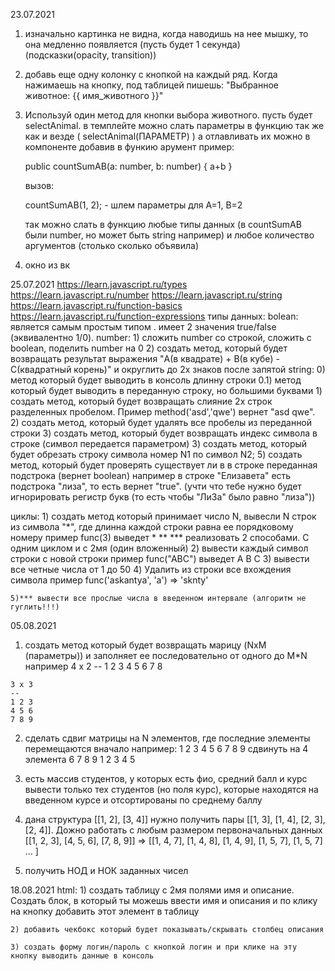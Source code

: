 23.07.2021
  1) изначально картинка не видна, когда наводишь на нее мышку, то она медленно появляется 
      (пусть будет 1 секунда) (подсказки(opacity, transition))
  2) добавь еще одну колонку с кнопкой на каждый ряд. Когда нажимаешь на кнопку, под таблицей пишешь:
      "Выбранное животное: {{ имя_животного }}"
  3) Используй один метод для кнопки выбора животного. пусть будет selectAnimal.
      в темплейте можно слать параметры в функцию так же как и везде ( selectAnimal(ПАРАМЕТР) )
      а отлавливать их можно в компоненте добавив в функию арумент
      пример:

      public countSumAB(a: number, b: number) {
        a+b
      }
      
      вызов:
      
      countSumAB(1, 2); - шлем параметры для А=1, B=2

      так можно слать в функцию любые типы данных (в countSumAB были number, но может быть string например)
      и любое количество аргументов (столько сколько объявила)
  4) окно из вк

25.07.2021
https://learn.javascript.ru/types
https://learn.javascript.ru/number
https://learn.javascript.ru/string
https://learn.javascript.ru/function-basics
https://learn.javascript.ru/function-expressions
  типы данных:
    bolean: 
      является самым простым типом . имеет 2 значения true/false (эквивалентно 1/0).
    number: 
      1) сложить number со строкой, сложить с boolean, поделить number на 0
      2) создать метод, который будет возвращать результат выражения "A(в квадрате) + B(в кубе) - C(квадратный корень)" и округлить до 2х знаков после запятой
    string: 
      0) метод который будет выводить в консоль длинну строки
      0.1) метод который будет выводить в переданную строку, но большими буквами
      1) создать метод, который будет возвращать слияние 2х строк разделенных пробелом. Пример method('asd','qwe') вернет "asd qwe".
      2) создать метод, который будет удалять все пробелы из переданной строки 
      3) создать метод, который будет возвращать индекс символа в строке (символ передается параметром)
      3) создать метод, который будет обрезать строку символа номер N1 по символ N2;
      5) создать метод, который будет проверять существует ли в в строке переданная подстрока (вернет boolean)
         например в строке "Елизавета" есть подстрока "лиза", то есть вернет "true". (учти что тебе нужно будет игнорировать регистр букв (то есть чтобы "ЛиЗа" было равно "лиза"))

  циклы:
    1) создать метод который принимает число N, вывесли N строк из символа "*",
       где длинна каждой строки равна ее порядковому номеру
       пример func(3) выведет
       *
       **
       ***
       реализовать 2 способами. С одним циклом и с 2мя (один вложенный)
    2) вывести каждый символ строки с новой строки
      пример func("ABC") выведет
      A
      B
      C
    3) вывести все четные числа от 1 до 50
    4) Удалить из строки все вхождения символа
       пример func('askantya', 'a') => 'sknty'

    5)*** вывести все прослые числа в введенном интервале (алгоритм не гуглить!!!)
    
05.08.2021
  1) создать метод который будет возвращать марицу (NxM (параметры)) и заполняет ее последовательно от одного до M*N
    например
    4 х 2
    --
    1 2 3 4
    5 6 7 8

    3 х 3
    --
    1 2 3
    4 5 6
    7 8 9

  2) сделать сдвиг матрицы на N элементов, где последние элементы перемещаются вначало
    например:
    1 2 3
    4 5 6
    7 8 9
    сдвинуть на 4 элемента
    6 7 8
    9 1 2
    3 4 5
  
  3) есть массив студентов, у которых есть фио, средний балл и курс
     вывести только тех студентов (но поля курс), которые находятся на введенном курсе и отсортированы по среднему баллу
  
  4) дана структура [[1, 2], [3, 4]] нужно получить пары [[1, 3], [1, 4], [2, 3], [2, 4]].
    Дожно работать с любым размером первоначальных данных 
    [[1, 2, 3], [4, 5, 6], [7, 8, 9]] => [[1, 4, 7], [1, 4, 8], [1, 4, 9], [1, 5, 7], [1, 5, 7] ... ]
     
  5) получить НОД и НОК заданных чисел


18.08.2021
  html: 
    1) создать таблицу с 2мя полями имя и описание. 
    Создать блок, в который ты можешь ввести имя и описания и по клику на кнопку добавить этот элемент в таблицу

    2) добавить чекбокс который будет показывать/скрывать столбец описания

    3) создать форму логин/пароль c кнопкой логин и при клике на эту кнопку выводить данные в консоль